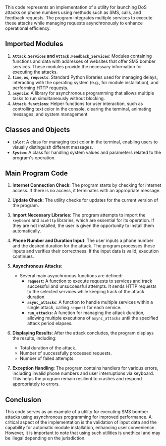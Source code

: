 This code represents an implementation of a utility for launching DoS attacks on phone numbers using methods such as SMS, calls, and feedback requests. The program integrates multiple services to execute these attacks while managing requests asynchronously to enhance operational efficiency.

## Imported Modules

1. **`Attack.Services` and `Attack.Feedback_Services`**: Modules containing functions and data with addresses of websites that offer SMS bomber services. These modules provide the necessary information for executing the attacks.
2. **`time`, `os`, `requests`**: Standard Python libraries used for managing delays, interacting with the operating system (e.g., for module installation), and performing HTTP requests.
3. **`asyncio`**: A library for asynchronous programming that allows multiple tasks to run simultaneously without blocking.
4. **`Attack.functions`**: Helper functions for user interaction, such as controlling text color in the console, clearing the terminal, animating messages, and system management.

## Classes and Objects

- **`Color`**: A class for managing text color in the terminal, enabling users to visually distinguish different messages.
- **`System`**: A class for handling system values and parameters related to the program's operation.

## Main Program Code

1. **Internet Connection Check**: The program starts by checking for internet access. If there is no access, it terminates with an appropriate message.

2. **Update Check**: The utility checks for updates for the current version of the program.

3. **Import Necessary Libraries**: The program attempts to import the `keyboard` and `aiohttp` libraries, which are essential for its operation. If they are not installed, the user is given the opportunity to install them automatically.

4. **Phone Number and Duration Input**: The user inputs a phone number and the desired duration for the attack. The program processes these inputs and verifies their correctness. If the input data is valid, execution continues.

5. **Asynchronous Attacks**:
    - Several main asynchronous functions are defined:
      - **`request`**: A function to execute requests to services and track successful and unsuccessful attempts. It sends HTTP requests to the selected services while keeping track of the attack duration.
      - **`async_attacks`**: A function to handle multiple services within a single attack, calling `request` for each service.
      - **`run_attacks`**: A function for managing the attack duration, allowing multiple executions of `async_attacks` until the specified attack period elapses.

6. **Displaying Results**: After the attack concludes, the program displays the results, including:
   - Total duration of the attack.
   - Number of successfully processed requests.
   - Number of failed attempts.

7. **Exception Handling**: The program contains handlers for various errors, including invalid phone numbers and user interruptions via keyboard. This helps the program remain resilient to crashes and respond appropriately to errors.

## Conclusion

This code serves as an example of a utility for executing SMS bomber attacks using asynchronous programming for improved performance. A critical aspect of the implementation is the validation of input data and the capability for automatic module installation, enhancing user convenience. However, it is important to note that using such utilities is unethical and may be illegal depending on the jurisdiction.
